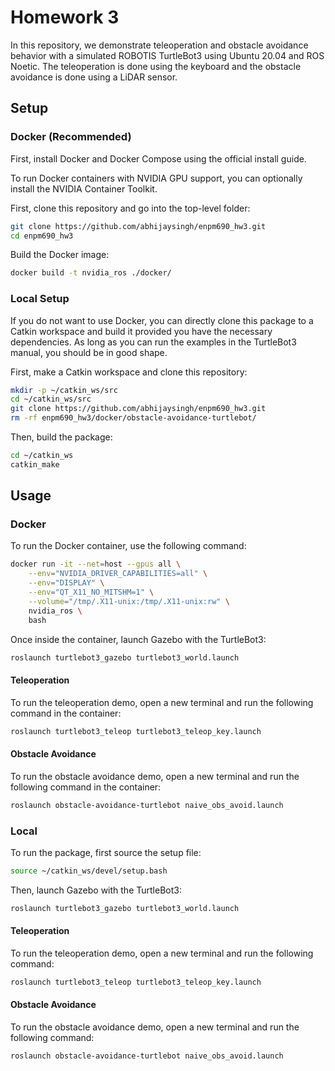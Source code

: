# Homework 3

In this repository, we demonstrate teleoperation and obstacle avoidance behavior with a simulated ROBOTIS TurtleBot3 using Ubuntu 20.04 and ROS Noetic. The teleoperation is done using the keyboard and the obstacle avoidance is done using a LiDAR sensor.

## Setup

### Docker (Recommended)
First, install Docker and Docker Compose using the official install guide.

To run Docker containers with NVIDIA GPU support, you can optionally install the NVIDIA Container Toolkit.

First, clone this repository and go into the top-level folder:
```bash
git clone https://github.com/abhijaysingh/enpm690_hw3.git
cd enpm690_hw3
```

Build the Docker image:
```bash
docker build -t nvidia_ros ./docker/
```

### Local Setup
If you do not want to use Docker, you can directly clone this package to a Catkin workspace and build it provided you have the necessary dependencies. As long as you can run the examples in the TurtleBot3 manual, you should be in good shape.

First, make a Catkin workspace and clone this repository:
```bash
mkdir -p ~/catkin_ws/src
cd ~/catkin_ws/src
git clone https://github.com/abhijaysingh/enpm690_hw3.git
rm -rf enpm690_hw3/docker/obstacle-avoidance-turtlebot/
```

Then, build the package:
```bash
cd ~/catkin_ws
catkin_make
```

## Usage

### Docker
To run the Docker container, use the following command:
```bash
docker run -it --net=host --gpus all \
    --env="NVIDIA_DRIVER_CAPABILITIES=all" \
    --env="DISPLAY" \
    --env="QT_X11_NO_MITSHM=1" \
    --volume="/tmp/.X11-unix:/tmp/.X11-unix:rw" \
    nvidia_ros \
    bash
```

Once inside the container, launch Gazebo with the TurtleBot3:
```bash
roslaunch turtlebot3_gazebo turtlebot3_world.launch
```

#### Teleoperation
To run the teleoperation demo, open a new terminal and run the following command in the container:
```bash
roslaunch turtlebot3_teleop turtlebot3_teleop_key.launch
```

#### Obstacle Avoidance
To run the obstacle avoidance demo, open a new terminal and run the following command in the container:
```bash
roslaunch obstacle-avoidance-turtlebot naive_obs_avoid.launch
```

### Local
To run the package, first source the setup file:
```bash
source ~/catkin_ws/devel/setup.bash
```

Then, launch Gazebo with the TurtleBot3:
```bash
roslaunch turtlebot3_gazebo turtlebot3_world.launch
```

#### Teleoperation
To run the teleoperation demo, open a new terminal and run the following command:
```bash
roslaunch turtlebot3_teleop turtlebot3_teleop_key.launch
```

#### Obstacle Avoidance
To run the obstacle avoidance demo, open a new terminal and run the following command:
```bash
roslaunch obstacle-avoidance-turtlebot naive_obs_avoid.launch
```




